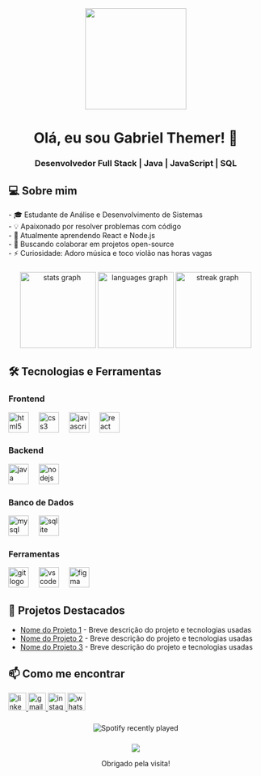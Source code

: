 <div align="center">
  <img height="200" src="https://media.giphy.com/media/M9gbBd9nbDrOTu1Mqx/giphy.gif"  />
  <h1>Olá, eu sou Gabriel Themer! 👋</h1>
  <h3>Desenvolvedor Full Stack | Java | JavaScript | SQL</h3>
</div>

###

<h2 align="left">💻 Sobre mim</h2>
<p align="left">
  - 🎓 Estudante de Análise e Desenvolvimento de Sistemas<br>
  - 💡 Apaixonado por resolver problemas com código<br>
  - 🌱 Atualmente aprendendo React e Node.js<br>
  - 🚀 Buscando colaborar em projetos open-source<br>
  - ⚡ Curiosidade: Adoro música e toco violão nas horas vagas
</p>

###

<div align="center">
  <img src="https://github-readme-stats.vercel.app/api?username=gahthemer&hide_title=false&hide_rank=false&show_icons=true&include_all_commits=true&count_private=true&disable_animations=false&theme=dracula&locale=en&hide_border=false" height="150" alt="stats graph"  />
  <img src="https://github-readme-stats.vercel.app/api/top-langs?username=gahthemer&locale=en&hide_title=false&layout=compact&card_width=320&langs_count=6&theme=dracula&hide_border=false" height="150" alt="languages graph"  />
  <img src="https://streak-stats.demolab.com?user=gahthemer&theme=dracula&hide_border=false" height="150" alt="streak graph"  />
</div>

###

<h2 align="left">🛠️ Tecnologias e Ferramentas</h2>

<div align="left">
  <h3>Frontend</h3>
  <img src="https://cdn.jsdelivr.net/gh/devicons/devicon/icons/html5/html5-original.svg" height="40" alt="html5 logo"  />
  <img width="12" />
  <img src="https://cdn.jsdelivr.net/gh/devicons/devicon/icons/css3/css3-original.svg" height="40" alt="css3 logo"  />
  <img width="12" />
  <img src="https://cdn.jsdelivr.net/gh/devicons/devicon/icons/javascript/javascript-original.svg" height="40" alt="javascript logo"  />
  <img width="12" />
  <img src="https://cdn.jsdelivr.net/gh/devicons/devicon/icons/react/react-original.svg" height="40" alt="react logo"  />
  
  <h3>Backend</h3>
  <img src="https://cdn.jsdelivr.net/gh/devicons/devicon/icons/java/java-original.svg" height="40" alt="java logo"  />
  <img width="12" />
  <img src="https://cdn.jsdelivr.net/gh/devicons/devicon/icons/nodejs/nodejs-original.svg" height="40" alt="nodejs logo"  />
  
  <h3>Banco de Dados</h3>
  <img src="https://cdn.jsdelivr.net/gh/devicons/devicon/icons/mysql/mysql-original.svg" height="40" alt="mysql logo"  />
  <img width="12" />
  <img src="https://cdn.jsdelivr.net/gh/devicons/devicon/icons/sqlite/sqlite-original.svg" height="40" alt="sqlite logo"  />
  
  <h3>Ferramentas</h3>
  <img src="https://cdn.jsdelivr.net/gh/devicons/devicon/icons/git/git-original.svg" height="40" alt="git logo"  />
  <img width="12" />
  <img src="https://cdn.jsdelivr.net/gh/devicons/devicon/icons/vscode/vscode-original.svg" height="40" alt="vscode logo"  />
  <img width="12" />
  <img src="https://cdn.jsdelivr.net/gh/devicons/devicon/icons/figma/figma-original.svg" height="40" alt="figma logo"  />
</div>

###

<h2 align="left">🚀 Projetos Destacados</h2>

- [Nome do Projeto 1](link) - Breve descrição do projeto e tecnologias usadas
- [Nome do Projeto 2](link) - Breve descrição do projeto e tecnologias usadas
- [Nome do Projeto 3](link) - Breve descrição do projeto e tecnologias usadas

###

<h2 align="left">📫 Como me encontrar</h2>

<div align="left">
  <a href="https://www.linkedin.com/in/seu-linkedin" target="_blank">
    <img src="https://img.shields.io/badge/LinkedIn-0077B5?style=for-the-badge&logo=linkedin&logoColor=white" height="35" alt="linkedin logo"  />
  </a>
  <a href="mailto:seu-email@gmail.com">
    <img src="https://img.shields.io/badge/Gmail-D14836?style=for-the-badge&logo=gmail&logoColor=white" height="35" alt="gmail logo"  />
  </a>
  <a href="https://www.instagram.com/gah_themer/" target="_blank">
    <img src="https://img.shields.io/badge/Instagram-E4405F?style=for-the-badge&logo=instagram&logoColor=white" height="35" alt="instagram logo"  />
  </a>
  <a href="https://wa.me/seunumerodetelefone" target="_blank">
    <img src="https://img.shields.io/badge/WhatsApp-25D366?style=for-the-badge&logo=whatsapp&logoColor=white" height="35" alt="whatsapp logo"  />
  </a>
</div>

###

<div align="center">
  <img src="https://spotify-recently-played-readme.vercel.app/api?count=5&unique=true" alt="Spotify recently played"  />
</div>

###

<div align="center">
  <img src="https://profile-counter.glitch.me/gahthemer/count.svg?"  />
  <p>Obrigado pela visita!</p>
</div>
